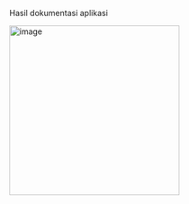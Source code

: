 Hasil dokumentasi aplikasi

<img width="302" alt="image" src="https://github.com/aaliyahfarah/PPB-Tugas-4/assets/73101444/95b84a1a-0c10-4847-bfea-e4f8b809bc2c">
